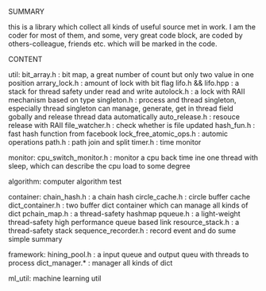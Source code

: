 SUMMARY

this is a library which collect all kinds of useful source met in work. I am the coder for most of them, and 
some, very great code block, are coded by others-colleague, friends etc. which will be marked in the code.

CONTENT

util:
	bit_array.h : bit map, a great number of count but only two value in one position
	arrary_lock.h : amount of lock with bit flag
	lifo.h && lifo.hpp : a stack for thread safety under read and write
	autolock.h : a lock with RAII mechanism based on type
	singleton.h : process and thread singleton, especially thread singleton can manage, generate, get in thread field gobally and release thread data automatically
	auto_release.h : resouce release with RAII
	file_watcher.h : check whether is file updated
	hash_fun.h : fast hash function from facebook
	lock_free_atomic_ops.h : automic operations
	path.h : path join and split
	timer.h : time monitor

monitor:
	cpu_switch_monitor.h : monitor a cpu back time ine one thread with sleep, which can describe the cpu load to some degree

algorithm: computer algorithm test
	
container:
	chain_hash.h : a chain hash
	circle_cache.h : circle buffer cache
	dict_container.h : two buffer dict container which can manage all kinds of dict
	pchain_map.h : a thread-safety hashmap
	pqueue.h : a light-weight thread-safety high performance queue based link
	resource_stack.h : a thread-safety stack
	sequence_recorder.h : record event and do sume simple summary

framework:
	hining_pool.h : a input queue and output queu with threads to process
	dict_manager.* : manager all kinds of dict

ml_util: machine learning util
